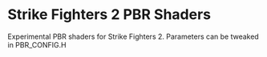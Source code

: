 # Strike Fighters 2 PBR Shaders

Experimental PBR shaders for Strike Fighters 2. Parameters can be tweaked in PBR_CONFIG.H
